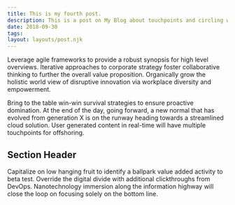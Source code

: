 ```yaml
---
title: This is my fourth post.
description: This is a post on My Blog about touchpoints and circling wagons.
date: 2018-09-30
tags:
layout: layouts/post.njk
---
```

Leverage agile frameworks to provide a robust synopsis for high level overviews. Iterative approaches to corporate strategy foster collaborative thinking to further the overall value proposition. Organically grow the holistic world view of disruptive innovation via workplace diversity and empowerment.

Bring to the table win-win survival strategies to ensure proactive domination. At the end of the day, going forward, a new normal that has evolved from generation X is on the runway heading towards a streamlined cloud solution. User generated content in real-time will have multiple touchpoints for offshoring.

## Section Header

Capitalize on low hanging fruit to identify a ballpark value added activity to beta test. Override the digital divide with additional clickthroughs from DevOps. Nanotechnology immersion along the information highway will close the loop on focusing solely on the bottom line.

